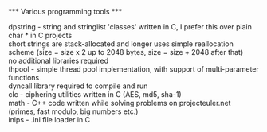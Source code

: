 *** Various programming tools ***  
  
dpstring - string and stringlist 'classes' written in C, I prefer this over plain char * in C projects  
		   short strings are stack-allocated and longer uses simple reallocation scheme (size = size x 2 up to 2048 bytes,   size = size + 2048 after that)  
		   no additional libraries required  
thpool	 - simple thread pool implementation, with support of multi-parameter functions  
		   dyncall library required to compile and run  
clc      - ciphering utilities written in C (AES, md5, sha-1)  
math     - C++ code written while solving problems on projecteuler.net (primes, fast modulo, big numbers etc.)  
inips	 - .ini file loader in C  
  
